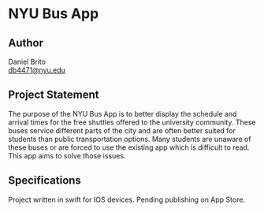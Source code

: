 # NYU Bus App

## Author
Daniel Brito  
db4471@nyu.edu

## Project Statement
The purpose of the NYU Bus App is to better display the schedule and arrival times for the free shuttles offered to the university community. These buses service different parts of the city and are often better suited for students than public transportation options. Many students are unaware of these buses or are forced to use the existing app which is difficult to read. This app aims to solve those issues.

## Specifications
Project written in swift for IOS devices. Pending publishing on App Store.
